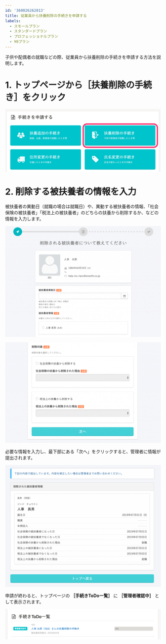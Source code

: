 ```yaml
---
id: '360026262013'
title: 従業員から扶養削除の手続きを申請する
labels:
  - スモールプラン
  - スタンダードプラン
  - プロフェッショナルプラン
  - ¥0プラン
---
```

子供や配偶者の就職などの際、従業員から扶養削除の手続きを申請する方法を説明します。

# 1\. トップページから［扶養削除の手続き］をクリック

![](./__________2022-02-18_12_32_41.png)

# 2\. 削除する被扶養者の情報を入力

被扶養者の異動日（就職の場合は就職日）や、異動する被扶養者の情報、「社会保険の被扶養者」「税法上の被扶養者」のどちらの扶養から削除するか、などの情報を入力します。

![削除する被扶養者を選択](./10853_02-1024x731.png)

![被扶養者の削除](./10853_03-1024x661.png)

必要な情報を入力し、最下部にある「次へ」をクリックすると、管理者に情報が提出されます。

![確認画面](./10853_04-1024x804.png)

申請が終わると、トップページの **［手続きToDo一覧］** に **［管理者確認中］** として表示されます。

![](./__________2022-02-16_16_35_54.png)
